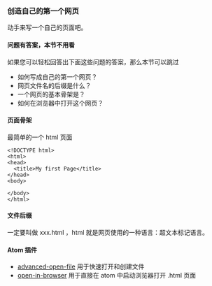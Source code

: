 ### 创造自己的第一个网页

动手来写一个自己的页面吧。

#### 问题有答案，本节不用看

如果您可以轻松回答出下面这些问题的答案，那么本节可以跳过

* 如何写成自己的第一个网页？
* 网页文件名的后缀是什么？
* 一个网页的基本骨架是？
* 如何在浏览器中打开这个网页？

#### 页面骨架

最简单的一个 html 页面

```
<!DOCTYPE html>
<html>
<head>
  <title>My first Page</title>
</head>
<body>

</body>
</html>

```
#### 文件后缀

一定要叫做 xxx.html ，html 就是网页使用的一种语言：超文本标记语言。

#### Atom 插件

* [advanced-open-file](https://atom.io/packages/advanced-open-file) 用于快速打开和创建文件
* [open-in-browser](https://github.com/magbicaleman/open-in-browser) 用于直接在 atom 中启动浏览器打开 .html 页面
